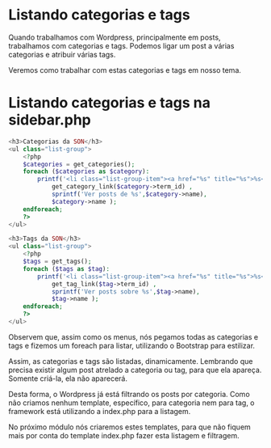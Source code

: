 # Listando categorias e tags

Quando trabalhamos com Wordpress, principalmente em posts, trabalhamos com categorias e tags. Podemos ligar um post a várias categorias e atribuir várias tags.

Veremos como trabalhar com estas categorias e tags em nosso tema.

# Listando categorias e tags na sidebar.php

```php
<h3>Categorias da SON</h3>
<ul class="list-group">
    <?php
    $categories = get_categories();
    foreach ($categories as $category):
        printf('<li class="list-group-item"><a href="%s" title="%s">%s</a></li>' ,
            get_category_link($category->term_id) ,
            sprintf('Ver posts de %s',$category->name),
            $category->name );
    endforeach;
    ?>
</ul>

<h3>Tags da SON</h3>
<ul class="list-group">
    <?php
    $tags = get_tags();
    foreach ($tags as $tag):
        printf('<li class="list-group-item"><a href="%s" title="%s">%s</a></li>' ,
            get_tag_link($tag->term_id) ,
            sprintf('Ver posts sobre %s',$tag->name),
            $tag->name );
    endforeach;
    ?>
</ul>
```

Observem que, assim como os menus, nós pegamos todas as categorias e tags e fizemos um foreach para listar, utilizando o Bootstrap para estilizar.

Assim, as categorias e tags são listadas, dinamicamente. Lembrando que precisa existir algum post atrelado a categoria ou tag, para que ela apareça. Somente criá-la, ela não aparecerá.

Desta forma, o Wordpress já está filtrando os posts por categoria. Como não criamos nenhum template, específico, para categoria nem para tag, o framework está utilizando a index.php para a listagem.

No próximo módulo nós criaremos estes templates, para que não fiquem mais por conta do template index.php fazer esta listagem e filtragem.